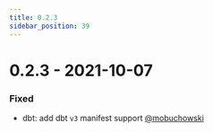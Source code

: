 ```yaml
---
title: 0.2.3
sidebar_position: 39
---
```


# 0.2.3 - 2021-10-07

### Fixed

* dbt: add dbt `v3` manifest support [@mobuchowski](https://github.com/mobuchowski)